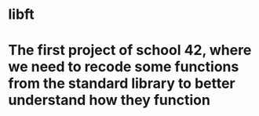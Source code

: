 # libft
# The first project of school 42, where we need to recode some functions from the standard library to better understand how they function
